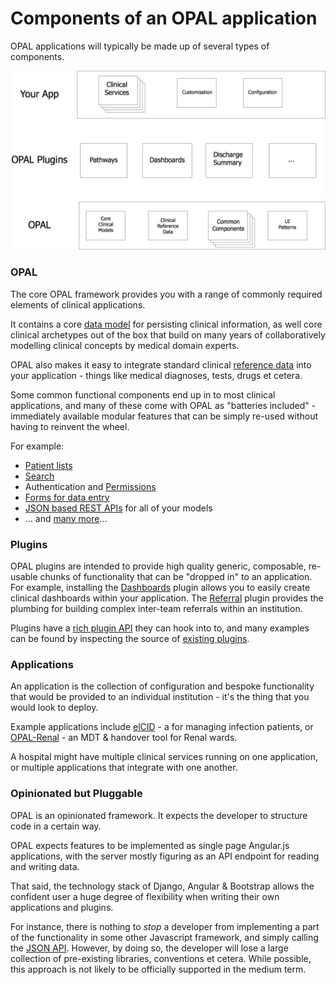 # Components of an OPAL application

OPAL applications will typically be made up of several types of components.

![Layers of an OPAL application](../img/OPALLayers.png)

### OPAL

The core OPAL framework provides you with a range of commonly required elements
of clinical applications.

It contains a core [data model](datamodel.md) for persisting clinical information,
as well core clinical archetypes out of the box that build on many
years of collaboratively modelling clinical concepts by medical domain experts.

OPAL also makes it easy to integrate standard clinical [reference data](lookup_lists.md)
into your application - things like medical diagnoses, tests, drugs et cetera.

Some common functional components end up in to most clinical applications, and many
of these come with OPAL as "batteries included" - immediately available modular features
that can be simply re-used without having to reinvent the wheel.

For example:

* [Patient lists](list_views.md)
* [Search](search.md)
* Authentication and [Permissions](roles_and_permissions.md)
* [Forms for data entry](forms.md)
* [JSON based REST APIs](json_api.md) for all of your models
* ... and [many more](topic-guides.md)...

### Plugins

OPAL plugins are intended to provide high quality generic, composable, re-usable chunks of
functionality that can be "dropped in" to an application. For example, installing the
[Dashboards](https://github.com/openhealthcare/opal-dashboards) plugin allows you to easily
create clinical dashboards within your application. The
[Referral](https://github.com/openhealthcare/opal-referral) plugin provides the plumbing for
building complex inter-team referrals within an institution.

Plugins have a [rich plugin API](plugins.md) they can hook into to, and
many examples can be found by inspecting the source of [existing plugins](plugins_list.md).

### Applications

An application is the collection of configuration and bespoke functionality that would be
provided to an individual institution - it's the thing that you would look to deploy.

Example applications include [elCID](https://github.com/openhealthcare/elcid) - a for managing
infection patients, or [OPAL-Renal](https://github.com/openhealthcare/opal-renal) - an MDT &
handover tool for Renal wards.

A hospital might have multiple clinical services running on one application, or multiple
applications that integrate with one another.

### Opinionated but Pluggable

OPAL is an opinionated framework. It expects the developer to structure code in a
certain way.

OPAL expects features to be implemented as single page Angular.js applications, with the server
mostly figuring as an API endpoint for reading and writing data.

That said, the technology stack of Django, Angular & Bootstrap allows the confident user a huge
degree of flexibility when writing their own applications and plugins.

For instance, there is nothing to _stop_ a developer from implementing a part of the functionality
in some other Javascript framework, and simply calling the [JSON API](json_api.md). However, by
doing so, the developer will lose a large collection of pre-existing libraries, conventions et cetera.
While possible, this approach is not likely to be officially supported in the medium term.
